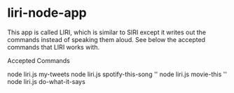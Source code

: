 # liri-node-app

This app is called LIRI, which is similar to SIRI except it writes out the commands instead of speaking them aloud. See below the accepted commands that LIRI works with.

Accepted Commands

node liri.js my-tweets
node liri.js spotify-this-song '<song name here>'
node liri.js movie-this '<movie name here>'
node liri.js do-what-it-says